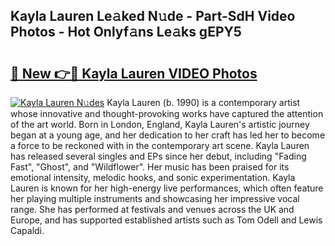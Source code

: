 ## Kayla Lauren Le𝚊ked N𝚞de - Part-SdH Video Photos - Hot Onlyf𝚊ns Le𝚊ks gEPY5

# <h2><a href="http://ac54970.deff.icu/?id=Kayla+Lauren">🔗 New 👉🔴 Kayla Lauren VIDEO Photos</a></h2>

[![Kayla Lauren N𝚞des](https://i.imgur.com/rIISA9y.gif)](http://ac54970.deff.icu/?id=Kayla+Lauren)
Kayla Lauren (b. 1990) is a contemporary artist whose innovative and thought-provoking works have captured the attention of the art world. Born in London, England, Kayla Lauren's artistic journey began at a young age, and her dedication to her craft has led her to become a force to be reckoned with in the contemporary art scene. Kayla Lauren has released several singles and EPs since her debut, including "Fading Fast", "Ghost", and "Wildflower". Her music has been praised for its emotional intensity, melodic hooks, and sonic experimentation. Kayla Lauren is known for her high-energy live performances, which often feature her playing multiple instruments and showcasing her impressive vocal range. She has performed at festivals and venues across the UK and Europe, and has supported established artists such as Tom Odell and Lewis Capaldi.
